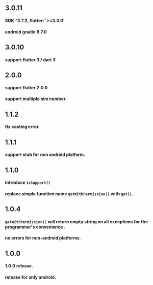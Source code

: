 ## 3.0.11
#### SDK ^3.7.2, flutter: '>=3.3.0'
#### android gradle 8.7.0

## 3.0.10
#### support flutter 3 / dart 3

## 2.0.0
#### support flutter 2.0.0
#### support multiple sim number.

## 1.1.2
#### fix casting error.

## 1.1.1
#### support stub for non android platform.

## 1.1.0
#### introduce `isSupport()`
#### replace simple function name `getWithPermission()` with `get()`.

## 1.0.4
#### `getWithPermission()` will return empty string on all exceptions for the programmer's convenience .
#### no errors for non-android platforms.

## 1.0.0
#### 1.0.0 release.
#### release for only android.
